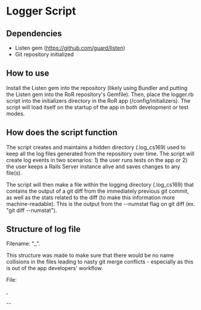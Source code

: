 # Logger Script

## Dependencies
* Listen gem (https://github.com/guard/listen)
* Git repository initialized

## How to use
Install the Listen gem into the repository (likely using Bundler and putting the Listen gem into the RoR repository's Gemfile). Then, place the logger.rb script into the initializers directory in the RoR app (/config/initializers). The script will load itself on the startup of the app in both development or test modes.

## How does the script function
The script creates and maintains a hidden directory (.log_cs169) used to keep all the log files generated from the repository over time. The script will create log events in two scenarios: 1) the user runs tests on the app or 2) the user keeps a Rails Server instance alive and saves changes to any file(s).

The script will then make a file within the logging directory (.log_cs169) that contains the output of a git diff from the immediately previous git commit, as well as the stats related to the diff (to make this information more machine-readable). This is the output from the --numstat flag on git diff (ex. "git diff --numstat").

## Structure of log file
Filename: "<timestamp>_<hash of latest commit on this branch>".
  
This structure was made to make sure that there would be no name collisions in the files leading to nasty git merge conflicts - especially as this is out of the app developers' workflow.

File:

<branch>, <Rails environment which triggered the log event>

<git diff output>

--

<git diff stats output>
